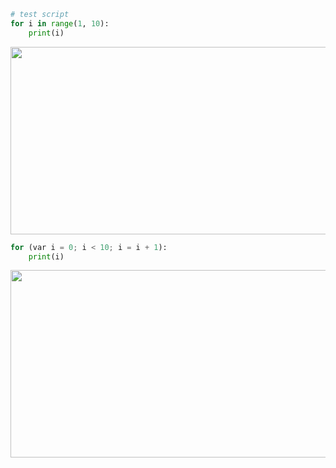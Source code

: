 ```python
# test script
for i in range(1, 10):
    print(i)
```

<p align="center">
<img width="600" height="300" src='https://g.gravizo.com/svg?
digraph astgraph {
          node [fontsize=12, fontname="Courier", height=.1];
          # ranksep=.3;
          # edge [arrowsize=.5]

  node0 [label="Program"]
  node1 [label="For"]
  node2 [label="i"]
  node1 -> node2
  node3 [label="range(1,10)"]
  node1 -> node3
  node4 [label="Block"]
  node5 [label="print(i)"]
  node4 -> node5
  node1 -> node4
  node0 -> node1
}
'/>
</p>

```python
for (var i = 0; i < 10; i = i + 1):
    print(i)
```

<p align="center">
<img width="600" height="300" src='https://g.gravizo.com/svg?
digraph astgraph {
          node [fontsize=12, fontname="Courier", height=.1];
          # ranksep=.3;
          # edge [arrowsize=.5]

  node0 [label="Program"]
  node1 [label="For"]
  node2 [label="Var i"]
  node3 [label="0"]
  node2 -> node3
  node1 -> node2
  node4 [label="Compare
<"]
  node5 [label="i"]
  node4 -> node5
  node6 [label="10"]
  node4 -> node6
  node1 -> node4
  node7 [label="Assign
i"]
  node8 [label="+"]
  node9 [label="i"]
  node8 -> node9
  node10 [label="1"]
  node8 -> node10
  node7 -> node8
  node1 -> node7
  node11 [label="Block"]
  node12 [label="print(i)"]
  node11 -> node12
  node1 -> node11
  node0 -> node1
}
'/>
</p>
